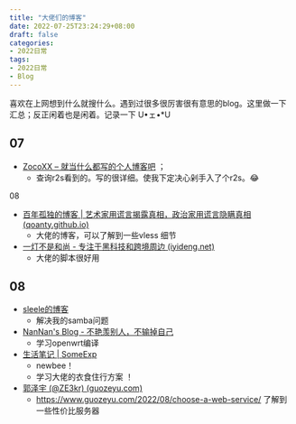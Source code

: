 ```yaml
---
title: "大佬们的博客"
date: 2022-07-25T23:24:29+08:00
draft: false
categories:
- 2022日常
tags:
- 2022日常
- Blog
---
```




喜欢在上网想到什么就搜什么。遇到过很多很厉害很有意思的blog。这里做一下汇总；反正闲着也是闲着。记录一下 U•ェ•*U

## 07

- [ZocoXX – 就当什么都写的个人博客吧](https://zocoxx.com/) ；
	- 查询r2s看到的。写的很详细。使我下定决心剁手入了个r2s。😂

08

- [百年孤独的博客 | 艺术家用谎言揭露真相，政治家用谎言隐瞒真相 (qoanty.github.io)](https://qoanty.github.io/)  
	- 大佬的博客，可以了解到一些vless 细节
- [一灯不是和尚 - 专注于黑科技和跨境周边 (iyideng.net)](https://iyideng.net/) 
  - 大佬的脚本很好用

## 08

- [sleele的博客](https://sleele.com/)  
  - 解决我的samba问题
- [NanNan's Blog - 不艳羡别人，不输掉自己](https://blog.nannan.cool/) 
   -  学习openwrt编译
- [生活笔记 | SomeExp](https://someexp.com/post/life-notes/) 
   -  newbee！
   -  学习大佬的衣食住行方案 ！
-  [郭泽宇 (@ZE3kr) (guozeyu.com)](https://www.guozeyu.com/) 
   - https://www.guozeyu.com/2022/08/choose-a-web-service/ 了解到一些性价比服务器
